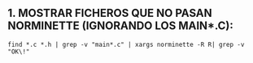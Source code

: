 ## 1. MOSTRAR FICHEROS QUE NO PASAN NORMINETTE (IGNORANDO LOS MAIN*.C):
~~~
find *.c *.h | grep -v "main*.c" | xargs norminette -R R| grep -v "OK\!"
~~~
